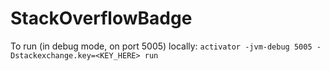 StackOverflowBadge
==================

To run (in debug mode, on port 5005) locally: `activator -jvm-debug 5005 -Dstackexchange.key=<KEY_HERE> run`



